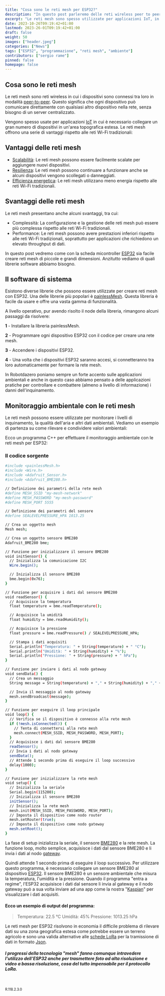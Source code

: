 ```yaml
---
title: "Cosa sono le reti mesh per ESP32?"
description: "In questo post parleremo delle reti wireless peer to peer per ESP32."
excerpt: "Le reti mesh sono spesso utilizzate per applicazioni IoT, in cui è necessario collegare un gran numero di dispositivi in un'area estesa. Le reti mesh offrono una serie di vantaggi rispetto alle reti Wi-Fi tradizionali, tra cui ..."
date: 2023-10-26T09:19:42+01:00
lastmod: 2023-26-01T09:19:42+01:00
draft: false
weight: 50
images: ["header.jpeg"]
categories: ["News"]
tags: ["ESP32", "programmazione", "reti mesh", "ambiente"]
contributors: ["sergio rame"]
pinned: false
homepage: false
---
```





## Cosa sono le reti mesh
Le reti mesh sono reti wireless in cui i dispositivi sono connessi tra loro in modalità <a href="https://it.wikipedia.org/wiki/Peer-to-peer" target="_blank" rel="noopener">peer-to-peer</a>. Questo significa che ogni dispositivo può comunicare direttamente con qualsiasi altro dispositivo nella rete, senza bisogno di un server centralizzato.

Vengono spesso usate per applicazioni <a href="https://www.ibm.com/topics/internet-of-things#:~:text=The%20Internet%20of%20Things%20(IoT,to%20collect%20and%20share%20data." target="_blank" rel="noopener">IoT</a> in cui è necessario collegare un gran numero di dispositivi in un'area topografica estesa. Le reti mesh offrono una serie di vantaggi rispetto alle reti Wi-Fi tradizionali:

## Vantaggi delle reti mesh

- <a href="https://www.capterra.it/glossary/135/scalability#:~:text=Scalabilit%C3%A0%20%C3%A8%20un%20termine%20utilizzato,aumentano%20nel%20corso%20del%20tempo." target="_blank" rel="noopener">Scalabilità</a>: Le reti mesh possono essere facilmente scalate per aggiungere nuovi dispositivi.
- <a href="https://www.ibm.com/it-it/topics/cyber-resilience#:~:text=La%20cyber%20resilience%20%C3%A8%20un,disastri%20naturali%20o%20crisi%20economiche." target="_blank" rel="noopener">Resilienza</a>: Le reti mesh possono continuare a funzionare anche se alcuni dispositivi vengono scollegati o danneggiati.
- <a href="https://it.wikipedia.org/wiki/Green_computing" target="_blank" rel="noopener">Efficienza energetica</a>: Le reti mesh utilizzano meno energia rispetto alle reti Wi-Fi tradizionali.

## Svantaggi delle reti mesh

Le reti mesh presentano anche alcuni svantaggi, tra cui:

- Complessità: La configurazione e la gestione delle reti mesh può essere più complessa rispetto alle reti Wi-Fi tradizionali.
- Performance: Le reti mesh possono avere prestazioni inferiori rispetto alle reti Wi-Fi tradizionali, soprattutto per applicazioni che richiedono un elevato throughput di dati.

In questo post vedremo come con la scheda micontroller <a href="https://www.espressif.com/en/products/socs/esp32" target="_blank" rel="noopener">ESP32</a> sia facile creare reti mesh di piccole e grandi dimensioni. Anzitutto vediamo di quali librerie software abbiamo bisogno.

## Il software di sistema
Esistono diverse librerie che possono essere utilizzate per creare reti mesh con ESP32. Una delle librerie più popolari è <a href="https://gitlab.com/painlessMesh/painlessMesh" target="_blank" rel="noopener">painlessMesh</a>. Questa libreria è facile da usare e offre una vasta gamma di funzionalità.

A livello operativo, pur avendo risolto il node della libreria, rimangono alcuni passaggi da risolvere:

**1** - Installare la libreria painlessMesh.

**2** - Programmare ogni dispositivo ESP32 con il codice per creare una rete mesh.

**3** - Accendere i dispositivi ESP32.

**4** - Una volta che i dispositivi ESP32 saranno accesi, si connetteranno tra loro automaticamente per formare la rete mesh.

In Robotdazero poniamo sempre un forte accento sulle applicazioni ambientali e anche in questo caso abbiamo pensato a delle applicazioni pratiche per controllare e combattere (almeno a livello di informazione) i danni dell'inquinamento.

## Monitoraggio ambientale con le reti mesh

Le reti mesh possono essere utilizzate per monitorare i livelli di inquinamento, la qualità dell'aria e altri dati ambientali. Vediamo un esempio di partenza su come rilevare e condividere valori ambientali:

Ecco un programma C++ per effettuare il monitoraggio ambientale con le reti mesh per ESP32:

### Il codice sorgente

```bash
#include <painlessMesh.h>
#include <Wire.h>
#include <Adafruit_Sensor.h>
#include <Adafruit_BME280.h>

// Definizione dei parametri della rete mesh
#define MESH_SSID "my-mesh-network"
#define MESH_PASSWORD "my-mesh-password"
#define MESH_PORT 5555

// Definizione dei parametri del sensore
#define SEALEVELPRESSURE_HPA 1013.25

// Crea un oggetto mesh
Mesh mesh;

// Crea un oggetto sensore BME280
Adafruit_BME280 bme;

// Funzione per inizializzare il sensore BME280
void initSensor() {
  // Inizializza la comunicazione I2C
  Wire.begin();

  // Inizializza il sensore BME280
  bme.begin(0x76);
}

// Funzione per acquisire i dati dal sensore BME280
void readSensor() {
  // Acquisisce la temperatura
  float temperature = bme.readTemperature();

  // Acquisisce la umidità
  float humidity = bme.readHumidity();

  // Acquisisce la pressione
  float pressure = bme.readPressure() / SEALEVELPRESSURE_HPA;

  // Stampa i dati acquisiti
  Serial.println("Temperatura: " + String(temperature) + " °C");
  Serial.println("Umidità: " + String(humidity) + "%");
  Serial.println("Pressione: " + String(pressure) + " hPa");
}

// Funzione per inviare i dati al nodo gateway
void sendData() {
  // Crea un messaggio
  String message = String(temperature) + "," + String(humidity) + "," + String(pressure);

  // Invia il messaggio al nodo gateway
  mesh.sendBroadcast(message);
}

// Funzione per eseguire il loop principale
void loop() {
  // Verifica se il dispositivo è connesso alla rete mesh
  if (!mesh.isConnected()) {
    // Tenta di connettersi alla rete mesh
    mesh.connect(MESH_SSID, MESH_PASSWORD, MESH_PORT);
  }
  // Acquisisce i dati dal sensore BME280
  readSensor();
  // Invia i dati al nodo gateway
  sendData();
  // Attende 1 secondo prima di eseguire il loop successivo
  delay(1000);
}

// Funzione per inizializzare la rete mesh
void setup() {
  // Inizializza la seriale
  Serial.begin(115200);
  // Inizializza il sensore BME280
  initSensor();
  // Inizializza la rete mesh
  mesh.init(MESH_SSID, MESH_PASSWORD, MESH_PORT);
  // Imposta il dispositivo come nodo router
  mesh.setRouter(true);
  // Imposta il dispositivo come nodo gateway
  mesh.setRoot();
}
```

La fase di setup inizializza la seriale, il sensore <a href="https://www.bosch-sensortec.com/products/environmental-sensors/humidity-sensors-bme280/" target="_blank" rel="noopener">BME280</a> e la rete mesh. La funzione loop, molto semplice, acquisisce i dati dal sensore BME280 e li invia i dati al nodo <a href="https://it.wikipedia.org/wiki/Gateway_(informatica)" target="_blank" rel="noopener">gateway</a>.

Quindi attende 1 secondo prima di eseguire il loop successivo.
Per utilizzare questo programma, è necessario collegare un sensore BME280 al dispositivo <a href="https://www.espressif.com/en/products/socs/esp32" target="_blank" rel="noopener">ESP32</a>. Il sensore BME280 è un sensore ambientale che misura la temperatura, l'umidità e la pressione. Quando il programma "entra a regime", l'ESP32 acquisisce i dati dal sensore li invia al gateway e il nodo gateway può a sua volta inviare ad una app come la nostra "<a href="https://www.robotdazero.it/docs/piattaforma/quick-start/" target="_blank" rel="noopener">Kaspian</a>" per visualizzare i dati acquisiti.

#### Ecco un esempio di output del programma:

> Temperatura: 22.5 °C
Umidità: 45%
Pressione: 1013.25 hPa

Le reti mesh per ESP32 risolvono in economia il difficile problema di rilevare dati su una zona geografica estesa come potrebbe essere un terreno agricolo e sono una valida alternative alle <a href="https://it.wikipedia.org/wiki/LoRa" target="_blank" rel="noopener">schede LoRa</a> per la tramissione di dati in formato <a href="https://it.wikipedia.org/wiki/JavaScript_Object_Notation" target="_blank" rel="noopener">Json</a>. 

##### I progressi della tecnologia "mesh" fanno comunque intravedere l'utilizzo dell'ESP32 anche per trasmettere foto ad alta risoluzione e video a bassa risoluzione, cosa del tutto impensabile per il protocollo LoRa.

<br>
<p style="font-size: 0.8em;">R.118.2.3.0</p>
